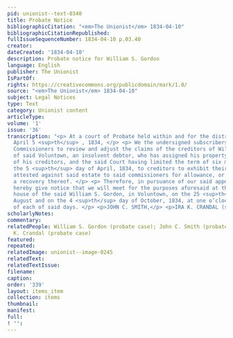 ```yaml
---
pid: unionist--text-0340
title: Probate Notice
bibliographicCitation: "<em>The Unionist</em> 1834-04-10"
bibliographicCitationRepublished: 
fullIssueSequenceNumber: 1834-04-10 p.03.40
creator: 
dateCreated: '1834-04-10'
description: Probate notice for William S. Gordon
language: English
publisher: The Unionist
IsPartOf: 
rights: https://creativecommons.org/publicdomain/mark/1.0/
source: "<em>The Unionist</em> 1834-04-10"
subject: Legal Notices
type: Text
category: Unionist content
articleType: 
volume: '1'
issue: '36'
transcription: "<p> At a court of Probate held within and for the district of Voluntown,
  April 5 <sup>th</sup> , 1834, </p> <p> We the undersigned subscribers were appointed
  Commissioners to review and adjust the claims of the creditors of William S. Gordon,
  of said Voluntown, an insolvent debtor, who has assigned his property for the benefit
  of his creditors, and the said Court having limited the term of six months from
  the 5 <sup>th</sup> day of April, 1834, to creditors to exhibit their claims properly
  attested against said estate to said commissioners for allowance, or be debarred
  a recovery thereof. </p> <p> Therefore, in pursuance of our said appointment, we
  hereby give notice that we will meet for the purposes aforesaid at the dwelling
  house of the said William S. Gordon, in Voluntown, on the 25 <sup>th</sup> day of
  August and on the 4 <sup>th</sup> day of October, 1834, at one o’clock in the afternoon
  of each of said days. </p> <p>JOHN C. SMITH,</p> <p>IRA K. CRANDAL (sic),</p> <p>Commissioners</p> "
scholarlyNotes: 
commentary: 
relatedPeople: William S. Gordon (probate case); John C. Smith (probate case); Ira
  K. Crandal (probate case)
featured: 
repeated: 
relatedImage: unionist--image-0245
relatedText: 
relatedTextIssue: 
filename: 
caption: 
order: '339'
layout: items_item
collection: items
thumbnail: 
manifest: 
full: 
! '': 
---
```

